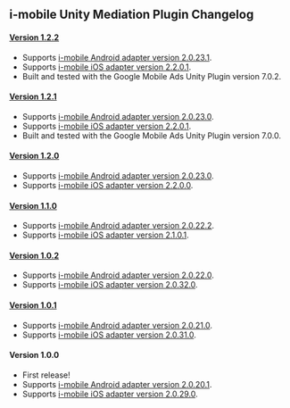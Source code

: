 ## i-mobile Unity Mediation Plugin Changelog

#### [Version 1.2.2](https://dl.google.com/googleadmobadssdk/mediation/unity/imobile/IMobileUnityAdapter-1.2.2.zip)
- Supports [i-mobile Android adapter version 2.0.23.1](https://github.com/googleads/googleads-mobile-android-mediation/blob/main/ThirdPartyAdapters/imobile/CHANGELOG.md#version-20231).
- Supports [i-mobile iOS adapter version 2.2.0.1](https://github.com/googleads/googleads-mobile-ios-mediation/blob/master/adapters/I-Mobile/CHANGELOG.md#version-2201).
- Built and tested with the Google Mobile Ads Unity Plugin version 7.0.2.

#### [Version 1.2.1](https://dl.google.com/googleadmobadssdk/mediation/unity/imobile/IMobileUnityAdapter-1.2.1.zip)
- Supports [i-mobile Android adapter version 2.0.23.0](https://github.com/googleads/googleads-mobile-android-mediation/blob/main/ThirdPartyAdapters/imobile/CHANGELOG.md#version-20230).
- Supports [i-mobile iOS adapter version 2.2.0.1](https://github.com/googleads/googleads-mobile-ios-mediation/blob/master/adapters/I-Mobile/CHANGELOG.md#version-2201).
- Built and tested with the Google Mobile Ads Unity Plugin version 7.0.0.

#### [Version 1.2.0](https://dl.google.com/googleadmobadssdk/mediation/unity/imobile/IMobileUnityAdapter-1.2.0.zip)
- Supports [i-mobile Android adapter version 2.0.23.0](https://github.com/googleads/googleads-mobile-android-mediation/blob/main/ThirdPartyAdapters/imobile/CHANGELOG.md#version-20230).
- Supports [i-mobile iOS adapter version 2.2.0.0](https://github.com/googleads/googleads-mobile-ios-mediation/blob/master/adapters/I-Mobile/CHANGELOG.md#version-2200).

#### [Version 1.1.0](https://dl.google.com/googleadmobadssdk/mediation/unity/imobile/IMobileUnityAdapter-1.1.0.zip)
- Supports [i-mobile Android adapter version 2.0.22.2](https://github.com/googleads/googleads-mobile-android-mediation/blob/main/ThirdPartyAdapters/imobile/CHANGELOG.md#version-20222).
- Supports [i-mobile iOS adapter version 2.1.0.1](https://github.com/googleads/googleads-mobile-ios-mediation/blob/master/adapters/I-Mobile/CHANGELOG.md#version-2101).

#### [Version 1.0.2](https://dl.google.com/googleadmobadssdk/mediation/unity/imobile/IMobileUnityAdapter-1.0.2.zip)
- Supports [i-mobile Android adapter version 2.0.22.0](https://github.com/googleads/googleads-mobile-android-mediation/blob/main/ThirdPartyAdapters/imobile/CHANGELOG.md#version-20220).
- Supports [i-mobile iOS adapter version 2.0.32.0](https://github.com/googleads/googleads-mobile-ios-mediation/blob/master/adapters/I-Mobile/CHANGELOG.md#version-20320).

#### [Version 1.0.1](https://dl.google.com/googleadmobadssdk/mediation/unity/imobile/IMobileUnityAdapter-1.0.1.zip)
- Supports [i-mobile Android adapter version 2.0.21.0](https://github.com/googleads/googleads-mobile-android-mediation/blob/main/ThirdPartyAdapters/imobile/CHANGELOG.md#version-20210).
- Supports [i-mobile iOS adapter version 2.0.31.0](https://github.com/googleads/googleads-mobile-ios-mediation/blob/master/adapters/I-Mobile/CHANGELOG.md#version-20310).

#### Version 1.0.0
- First release!
- Supports [i-mobile Android adapter version 2.0.20.1](https://github.com/googleads/googleads-mobile-android-mediation/blob/main/ThirdPartyAdapters/imobile/CHANGELOG.md#version-20201).
- Supports [i-mobile iOS adapter version 2.0.29.0](https://github.com/googleads/googleads-mobile-ios-mediation/blob/master/adapters/I-Mobile/CHANGELOG.md#version-20290).
